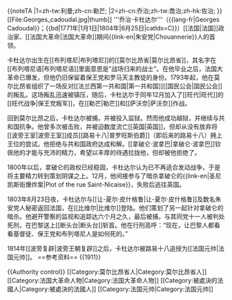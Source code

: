 {{noteTA
|1=zh-tw:利曼;zh-cn:勒芒;
|2=zh-cn:乔治;zh-tw:喬治;zh-hk:佐治;
}}
[[File:Georges_cadoudal.jpg|thumb]]
'''乔治·卡杜达尔'''（{{lang-fr|Georges Cadoudal}}；{{bd|1771年|1月1日|1804年|6月25日|catIdx=C}}）[[法国|法国]]政治家、[[法国大革命|法国大革命]]期间{{link-en|朱安党|Chouannerie}}人的首领。

卡杜达尔出生在[[布列塔尼|布列塔尼]]的[[莫尔比昂省|莫尔比昂省]]，其名字在[[布列塔尼语|布列塔尼语]]里面意思是“战场归来的战士”。在他毕业之后，法国大革命已爆发，但他仍旧保留着保王党和罗马天主教徒的身份。1793年起，他在莫尔比昂省组织了一场反对[[法兰西第一共和国|第一共和国]][[国民公会|国民公会]]的叛乱。这场叛乱迅速被镇压，随后，卡杜达尔于同年12月加入了[[旺代|旺代]]的[[旺代战争|保王党叛军]]，在[[勒芒|勒芒]]和[[萨沃奈|萨沃奈]]作战。

回到莫尔比昂之后，卡杜达尔被捕，并被投入监狱。然而他成功越狱，并继续与共和国抗争。他曾多次被击败，并被迫数度流亡[[英国|英国]]，但却从没有放弃将[[波旁王室|波旁王室]]成员[[路易十八|普罗旺斯伯爵]]（即后来的路易十八）拥上王位的尝试。他拒绝与共和国政府达成和解。[[拿破仑·波拿巴|拿破仑·波拿巴]]钦佩他的才能与充沛的精力，希望以丰厚的待遇拉拢他，但却被他拒绝了。

1800年以后，拿破仑的政权已经稳固，卡杜达尔认为已不再适合发动战争，于是将主要精力转到策划阴谋之上。12月，他间接参与了暗杀拿破仑的{{link-en|圣尼凯斯街爆炸案|Plot of the rue Saint-Nicaise}}，失败后逃往英国。

1803年8月23日夜，卡杜达尔与[[让-夏尔·皮什格鲁|让-夏尔·皮什格鲁]]及数名朱安党人秘密返回法国，在[[比维尔|比维尔]]登陆。他们策划了另一起针对拿破仑的暗杀。他避开警察的监视和追踪达六个月之久，最后被捕，与其同党十一人被判处死刑，在巴黎送上[[断头台|断头台]]斩首。他在行刑高呼：“现在，让巴黎人都看看基督徒、保王党和布列塔尼人是如何死的。”

1814年[[波旁复辟|波旁王朝复辟]]之后，卡杜达尔被路易十八追授为[[法国元帅|法国元帅]]。
==参考资料==
{{1911}}

{{Authority control}}
[[Category:莫尔比昂省人|Category:莫尔比昂省人]]
[[Category:法国大革命人物|Category:法国大革命人物]]
[[Category:被處決的法國人|Category:被處決的法國人]]
[[Category:法国元帅|Category:法国元帅]]